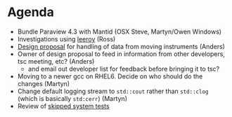 Agenda
======

* Bundle Paraview 4.3 with Mantid (OSX Steve, Martyn/Owen Windows)
* Investigations using [leeroy](https://github.com/litl/leeroy) (Ross)
* [Design proposal](https://github.com/mantidproject/documents/blob/master/Design/HandlingMovingInstruments.md) for handling of data from moving instruments (Anders) 
* Owner of design proposal to feed in information from other developers, tsc meeting, etc? (Anders)
  * and email out developer list for feedback before bringing it to tsc?
* Moving to a newer gcc on RHEL6. Decide on who should do the changes (Martyn)
* Change default logging stream to `std::cout` rather than `std::clog` (which is basically `std:cerr`) (Martyn)
* Review of [skipped system tests](http://developer.mantidproject.org/systemtests/)
